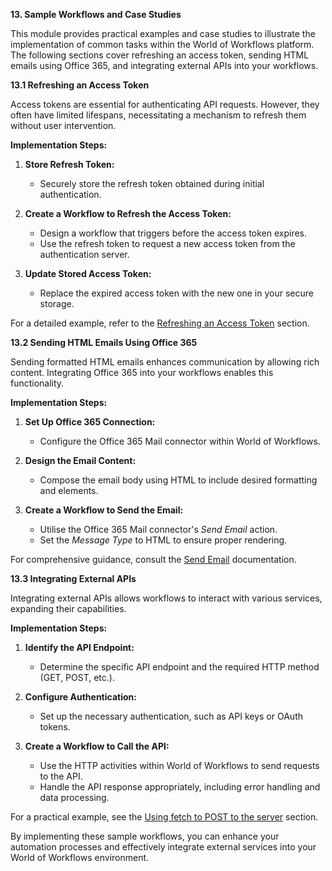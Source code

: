 **13. Sample Workflows and Case Studies**

This module provides practical examples and case studies to illustrate the implementation of common tasks within the World of Workflows platform. The following sections cover refreshing an access token, sending HTML emails using Office 365, and integrating external APIs into your workflows.

**13.1 Refreshing an Access Token**

Access tokens are essential for authenticating API requests. However, they often have limited lifespans, necessitating a mechanism to refresh them without user intervention.

**Implementation Steps:**

1. **Store Refresh Token:**
   - Securely store the refresh token obtained during initial authentication.

2. **Create a Workflow to Refresh the Access Token:**
   - Design a workflow that triggers before the access token expires.
   - Use the refresh token to request a new access token from the authentication server.

3. **Update Stored Access Token:**
   - Replace the expired access token with the new one in your secure storage.

For a detailed example, refer to the [Refreshing an Access Token](https://world-of-workflows.github.io/WorkflowsUniversity/docs/22_samples/accessToken.html) section.

**13.2 Sending HTML Emails Using Office 365**

Sending formatted HTML emails enhances communication by allowing rich content. Integrating Office 365 into your workflows enables this functionality.

**Implementation Steps:**

1. **Set Up Office 365 Connection:**
   - Configure the Office 365 Mail connector within World of Workflows.

2. **Design the Email Content:**
   - Compose the email body using HTML to include desired formatting and elements.

3. **Create a Workflow to Send the Email:**
   - Utilise the Office 365 Mail connector's *Send Email* action.
   - Set the *Message Type* to HTML to ensure proper rendering.

For comprehensive guidance, consult the [Send Email](https://help.okta.com/wf/en-us/Content/Topics/Workflows/connector-reference/office365mail/actions/sendemail2.htm) documentation.

**13.3 Integrating External APIs**

Integrating external APIs allows workflows to interact with various services, expanding their capabilities.

**Implementation Steps:**

1. **Identify the API Endpoint:**
   - Determine the specific API endpoint and the required HTTP method (GET, POST, etc.).

2. **Configure Authentication:**
   - Set up the necessary authentication, such as API keys or OAuth tokens.

3. **Create a Workflow to Call the API:**
   - Use the HTTP activities within World of Workflows to send requests to the API.
   - Handle the API response appropriately, including error handling and data processing.

For a practical example, see the [Using fetch to POST to the server](https://world-of-workflows.github.io/WorkflowsUniversity/docs/22_samples/fetchPost.html) section.

By implementing these sample workflows, you can enhance your automation processes and effectively integrate external services into your World of Workflows environment. 
